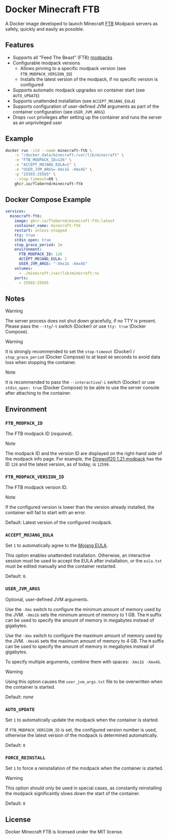 # Docker Minecraft FTB

A Docker image developed to launch Minecraft [FTB](https://www.feed-the-beast.com/) Modpack servers as safely, quickly and easily as possible.

## Features

- Supports all "Feed The Beast" (FTB) [modpacks](https://www.feed-the-beast.com/modpacks?sort=featured)
- Configurable modpack versions
  - Allows pinning to a specific modpack version (see `FTB_MODPACK_VERSION_ID`)
  - Installs the latest version of the modpack, if no specific version is configured
- Supports automatic modpack upgrades on container start (see `AUTO_UPDATE`)
- Supports unattended installation (see `ACCEPT_MOJANG_EULA`)
- Supports configuration of user-defined JVM arguments as part of the container configuration (see `USER_JVM_ARGS`)
- Drops `root` privileges after setting up the container and runs the server as an unprivileged user

## Example

```bash
docker run -itd --name minecraft-ftb \
    -v "/docker_data/minecraft:/var/lib/minecraft" \
    -e "FTB_MODPACK_ID=126" \
    -e "ACCEPT_MOJANG_EULA=1" \
    -e "USER_JVM_ARGS=-Xms1G -Xmx4G" \
    -p "25565:25565" \
    --stop-timeout=60 \
    ghcr.io/flobernd/minecraft-ftb
```

## Docker Compose Example

```yaml
services:
  minecraft-ftb:
    image: ghcr.io/flobernd/minecraft-ftb:latest
    container_name: minecraft-ftb
    restart: unless-stopped
    tty: true
    stdin_open: true
    stop_grace_period: 1m
    environment:
      FTB_MODPACK_ID: 126
      ACCEPT_MOJANG_EULA: 1
      USER_JVM_ARGS: "-Xms1G -Xmx4G"
    volumes:
      - ./minecraft:/var/lib/minecraft:rw
    ports:
      - 25565:25565
```

## Notes

> [!WARNING]
> The server process does not shut down gracefully, if no TTY is present. Please pass the `--tty`/`-t` switch (Docker) or use `tty: true` (Docker Compose).

> [!WARNING]
> It is strongly recommended to set the `stop-timeout` (Docker) / `stop_grace_period` (Docker Compose) to at least `60` seconds to avoid data loss when stopping the container.

> [!NOTE]
> It is recommended to pass the `--interactive`/`-i` switch (Docker) or use `stdin_open: true` (Docker Compose) to be able to use the server console after attaching to the container.

## Environment

### `FTB_MODPACK_ID`

The FTB modpack ID (*required*).

> [!NOTE]
> The modpack ID and the version ID are displayed on the right-hand side of the modpack info page. For example, the [Direwolf20 1.21 modpack](https://www.feed-the-beast.com/modpacks/126-ftb-presents-direwolf20-121) has the ID `126` and the latest version, as of today, is `12599`.

### `FTB_MODPACK_VERSION_ID`

The FTB modpack version ID.

> [!NOTE]
> If the configured version is lower than the version already installed, the container will fail to start with an error.

Default: Latest version of the configured modpack.

### `ACCEPT_MOJANG_EULA`

Set `1` to automatically agree to the [Mojang EULA](https://account.mojang.com/documents/minecraft_eula).

This option enables unattended installation. Otherwise, an interactive session must be used to accept the EULA after installation, or the `eula.txt` must be edited manually and the container restarted.

Default: `0`.

### `USER_JVM_ARGS`

Optional, user-defined JVM arguments.

Use the `-Xms` switch to configure the minimum amount of memory used by the JVM. `-Xms1G` sets the minimum amount of memory to 1 GB. The `M` suffix can be used to specify the amount of memory in megabytes instead of gigabytes.

Use the `-Xmx` switch to configure the maximum amount of memory used by the JVM. `-Xms4G` sets the maximum amount of memory to 4 GB. The `M` suffix can be used to specify the amount of memory in megabytes instead of gigabytes.

To specify multiple arguments, combine them with spaces: `-Xms1G -Xmx4G`.

> [!WARNING]
> Using this option causes the `user_jvm_args.txt` file to be overwritten when the container is started.

Default: *none*

### `AUTO_UPDATE`

Set `1` to automatically update the modpack when the container is started.

If `FTB_MODPACK_VERSION_ID` is set, the configured version number is used, otherwise the latest version of the modpack is determined automatically.

Default: `0`

### `FORCE_REINSTALL`

Set `1` to force a reinstallation of the modpack when the container is started.

> [!WARNING]
> This option should only be used in special cases, as constantly reinstalling the modpack significantly slows down the start of the container.

Default: `0`

## License

Docker Minecraft FTB is licensed under the MIT license.
